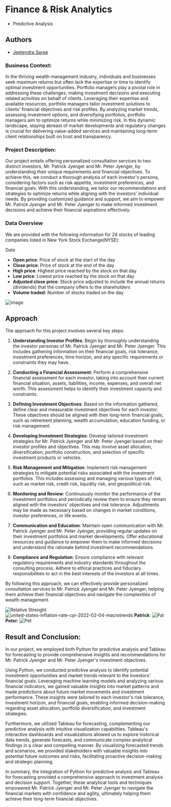
# Finance & Risk Analytics
 - Predictive Analysis




## Authors

- [Jeetendra Sarpe](https://github.com/jtndr26)


### Business Context:
In the thriving wealth management industry, individuals and businesses seek maximum returns but often lack the expertise or time to identify optimal investment opportunities. Portfolio managers play a pivotal role in addressing these challenges, making investment decisions and executing related activities on behalf of clients. Leveraging their expertise and available resources, portfolio managers tailor investment solutions to clients' financial objectives and risk profiles. By analyzing market trends, assessing investment options, and diversifying portfolios, portfolio managers aim to optimize returns while minimizing risk. In this dynamic landscape, staying abreast of market developments and regulatory changes is crucial for delivering value-added services and maintaining long-term client relationships built on trust and transparency.

### Project Description:
Our project entails offering personalized consultation services to two distinct investors, Mr. Patrick Jyenger and Mr. Peter Jyenger, by understanding their unique requirements and financial objectives. To achieve this, we conduct a thorough analysis of each investor's persona, considering factors such as risk appetite, investment preferences, and financial goals. With this understanding, we tailor our recommendations and strategies to optimize returns while aligning with the investors' individual needs. By providing customized guidance and support, we aim to empower Mr. Patrick Jyenger and Mr. Peter Jyenger to make informed investment decisions and achieve their financial aspirations effectively.

### Data Overview

We are provided with the following information for 24 stocks of leading companies listed in New York Stock Exchange(NYSE):

Date
- **Open price**: Price of stock at the start of the day
- **Close price**: Price of stock at the end of the day
- **High price**: Highest price reached by the stock on that day
- **Low price**: Lowest price reached by the stock on that day
- **Adjusted close price**: Stock price adjusted to include the annual returns (dividends) that the company offers to the shareholders
- **Volume traded**: Number of stocks traded on the day

![image](https://github.com/jtndr26/Finance-and-Risk-Analytics/assets/78334379/5ccda1fb-3369-416b-89b7-7f9b5af9e31b)


## Approach

The approach for this project involves several key steps:

1. **Understanding Investor Profiles**: Begin by thoroughly understanding the investor personas of Mr. Patrick Jyenger and Mr. Peter Jyenger. This includes gathering information on their financial goals, risk tolerance, investment preferences, time horizon, and any specific requirements or constraints they may have.

2. **Conducting a Financial Assessment**: Perform a comprehensive financial assessment for each investor, taking into account their current financial situation, assets, liabilities, income, expenses, and overall net worth. This assessment helps to identify their investment capacity and constraints.

3. **Defining Investment Objectives**: Based on the information gathered, define clear and measurable investment objectives for each investor. These objectives should be aligned with their long-term financial goals, such as retirement planning, wealth accumulation, education funding, or risk management.

4. **Developing Investment Strategies**: Develop tailored investment strategies for Mr. Patrick Jyenger and Mr. Peter Jyenger based on their investor profiles and objectives. This may involve asset allocation, diversification, portfolio construction, and selection of specific investment products or vehicles.

5. **Risk Management and Mitigation**: Implement risk management strategies to mitigate potential risks associated with the investment portfolios. This includes assessing and managing various types of risk, such as market risk, credit risk, liquidity risk, and geopolitical risk.

6. **Monitoring and Review**: Continuously monitor the performance of the investment portfolios and periodically review them to ensure they remain aligned with the investors' objectives and risk tolerance. Adjustments may be made as necessary based on changes in market conditions, investor preferences, or life events.

7. **Communication and Education**: Maintain open communication with Mr. Patrick Jyenger and Mr. Peter Jyenger, providing regular updates on their investment portfolios and market developments. Offer educational resources and guidance to empower them to make informed decisions and understand the rationale behind investment recommendations.

8. **Compliance and Regulation**: Ensure compliance with relevant regulatory requirements and industry standards throughout the consulting process. Adhere to ethical practices and fiduciary responsibilities to act in the best interests of the investors at all times.

By following this approach, we can effectively provide personalized consultation services to Mr. Patrick Jyenger and Mr. Peter Jyenger, helping them achieve their financial objectives and navigate the complexities of wealth management.

![Relative Strenght](https://github.com/jtndr26/Finance-and-Risk-Analytics/assets/78334379/486bb316-2c62-482f-9063-c50e214c3ea7)
![united-states-inflation-rate-cpi-2022-02-04-macrotrends](https://github.com/jtndr26/Finance-and-Risk-Analytics/assets/78334379/51256e44-fabf-4f03-8002-e7bf03139245)
**Patrick**:
![Pat](https://github.com/jtndr26/Finance-and-Risk-Analytics/assets/78334379/84ddce9f-9713-4af5-bc53-bfd9adecf8d5)
**Peter**:
![Pet](https://github.com/jtndr26/Finance-and-Risk-Analytics/assets/78334379/18b6c0ef-a897-4350-8157-ceff0700d454)

## **Result and Conclusion**: 

In our project, we employed both Python for predictive analysis and Tableau for forecasting to provide comprehensive insights and recommendations for Mr. Patrick Jyenger and Mr. Peter Jyenger's investment objectives.

Using Python, we conducted predictive analysis to identify potential investment opportunities and market trends relevant to the investors' financial goals. Leveraging machine learning models and analyzing various financial indicators, we gained valuable insights into market patterns and made predictions about future market movements and investment performance. These insights were tailored to each investor's risk tolerance, investment horizon, and financial goals, enabling informed decision-making regarding asset allocation, portfolio diversification, and investment strategies.

Furthermore, we utilized Tableau for forecasting, complementing our predictive analysis with intuitive visualization capabilities. Tableau's interactive dashboards and visualizations allowed us to explore historical data trends, generate forecasts, and communicate complex analytical findings in a clear and compelling manner. By visualizing forecasted trends and scenarios, we provided stakeholders with valuable insights into potential future outcomes and risks, facilitating proactive decision-making and strategic planning.

In summary, the integration of Python for predictive analysis and Tableau for forecasting provided a comprehensive approach to investment analysis and decision support. Together, these analytical tools and techniques empowered Mr. Patrick Jyenger and Mr. Peter Jyenger to navigate the financial markets with confidence and agility, ultimately helping them achieve their long-term financial objectives.

